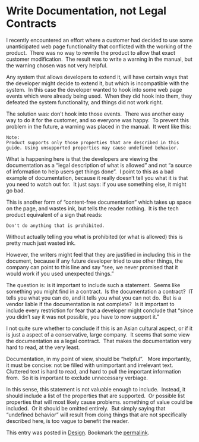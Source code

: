 #  Write Documentation, not Legal Contracts

I recently encountered an effort where a customer had decided to use some unanticipated web page functionality that conflicted with the working of the product.  There was no way to rewrite the product to allow that exact customer modification.  The result was to write a warning in the manual, but the warning chosen was not very helpful.  

Any system that allows developers to extend it, will have certain ways that the developer might decide to extend it, but which is incompatible with the system.  In this case the developer wanted to hook into some web page events which were already being used.  When they did hook into them, they defeated the system functionality, and things did not work right.  

The solution was: don’t hook into those events.  There was another easy way to do it for the customer, and so everyone was happy.  To prevent this problem in the future, a warning was placed in the manual.  It went like this:

```
Note:
Product supports only those properties that are described in this
guide. Using unsupported properties may cause undefined behavior.
```


What is happening here is that the developers are viewing the documentation as a “legal description of what is allowed” and not “a source of information to help users get things done”.  I point to this as a bad example of documentation, because it really doesn’t tell you what it is that you need to watch out for.  It just says: if you use something else, it might go bad. 

This is another form of “content-free documentation” which takes up space on the page, and wastes ink, but tells the reader nothing.  It is the tech product equivalent of a sign that reads:

```
Don't do anything that is prohibited.
```


Without actually telling you what is prohibited (or what is allowed) this is pretty much just wasted ink.  

However, the writers might feel that they are justified in including this in the document, because if any future developer tried to use other things, the company can point to this line and say “see, we never promised that it would work if you used unexpected things.”  

The question is: is it important to include such a statement.  Seems like something you might find in a contract.  Is the documentation a contract?  IT tells you what you can do, and it tells you what you can not do.  But is a vendor liable if the documentation is not complete?  Is it important to include every restriction for fear that a developer might conclude that “since you didn’t say it was not possible, you have to now support it.”  

I not quite sure whether to conclude if this is an Asian cultural aspect, or if it is just a aspect of a conservative, large company.  It seems that some view the documentation as a legal contract.  That makes the documentation very hard to read, at the very least.  

Documentation, in my point of view, should be “helpful”.   More importantly, it must be concise: not be filled with unimportant and irrelevant text. Cluttered text is hard to read, and hard to pull the important information from.  So it is important to exclude unnecessary verbiage.  

In this sense, this statement is not valuable enough to include.  Instead, it should include a list of the properties that are supported.  Or possible list properties that will most likely cause problems. something of value could be included.  Or it should be omitted entirely.  But simply saying that “undefined behavior” will result from doing things that are not specifically described here, is too vague to benefit the reader.

This entry was posted in [Design](https://agiletribe.purplehillsbooks.com/category/design/). Bookmark the [permalink](https://agiletribe.purplehillsbooks.com/2012/08/13/documentation-and-legal-contracts/ "Permalink to Write Documentation, not Legal Contracts").
